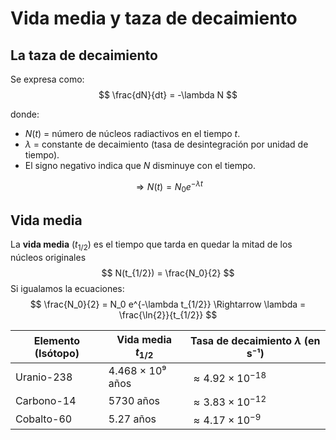 # Vida media y taza de decaimiento 

## La taza de decaimiento
Se expresa como:
$$
\frac{dN}{dt} = -\lambda N
$$

donde:
- $N(t)$ = número de núcleos radiactivos en el tiempo $t$.
- $\lambda$ = constante de decaimiento (tasa de desintegración por unidad de tiempo).
- El signo negativo indica que $N$ disminuye con el tiempo.

$$
\Rightarrow N(t) = N_{0}e^{-\lambda t}
$$

## Vida media
La **vida media** ($t_{1/2}$) es el tiempo que tarda en quedar la mitad de los núcleos originales
$$
N(t_{1/2}) = \frac{N_0}{2}
$$
Si igualamos la ecuaciones:
$$
\frac{N_0}{2} = N_0 e^{-\lambda t_{1/2}} \Rightarrow \lambda = \frac{\ln{2}}{t_{1/2}}
$$

| Elemento (Isótopo) | Vida media $t_{1/2}$ | Tasa de decaimiento $\lambda$ (en s⁻¹) |
| ------------------ | -------------------- | -------------------------------------- |
| Uranio-238         | 4.468 × 10⁹ años     | $\approx 4.92 \times 10^{-18}$         |
| Carbono-14         | 5730 años           | $\approx 3.83 \times 10^{-12}$         |
| Cobalto-60         | 5.27 años            | $\approx 4.17 \times 10^{-9}$          |
